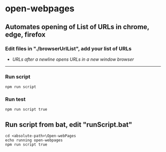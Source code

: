 # open-webpages

## Automates opening of List of URLs in chrome, edge, firefox

### Edit files in "./browserUrlList", add your list of URLs

* *URLs after a newline opens URLs in a new window browser*

---

### Run script

```node
npm run script
```

### Run test

```node
npm run script true
```

## Run script from bat, edit "runScript.bat"

```code
cd <absolute-path>\Open-webPages
echo running open-webpages
npm run script true
```
